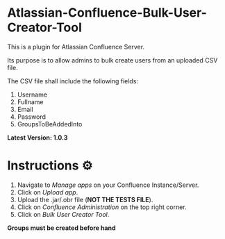 # Atlassian-Confluence-Bulk-User-Creator-Tool
This is a plugin for Atlassian Confluence Server.

Its purpose is to allow admins to bulk create users from an uploaded CSV file.

The CSV file shall include the following fields:
1. Username
2. Fullname
3. Email
4. Password
5. GroupsToBeAddedInto

**Latest Version: 1.0.3**

# Instructions ⚙️
1. Navigate to *Manage apps* on your Confluence Instance/Server.
2. Click on *Upload app*.
3. Upload the .jar/.obr file (**NOT THE TESTS FILE**).
4. Click on *Confluence Administration* on the top right corner.
5. Click on *Bulk User Creator Tool*.

**Groups must be created before hand**
